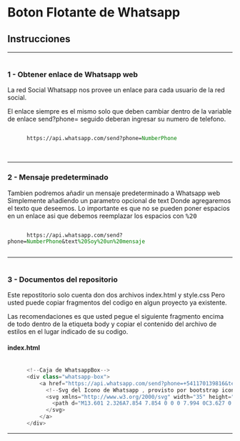 <table style="font-family: Verdana, Geneva, Tahoma, sans-serif;">
  <h1>Boton Flotante de Whatsapp</h1>
  <h2>Instrucciones</h2>
  <hr>
  <table>
    <h3>1 - Obtener enlace de Whatsapp web</h3>
    <p>
      La red Social Whatsapp nos provee un enlace para cada
      usuario de la red social.
    </p>
    <p>
      El enlace siempre es el mismo solo que deben cambiar
      dentro de la variable de enlace
       <kdb>send?phone=</kdb> seguido deberan ingresar
      su numero de telefono.
    </p>
    <code>
      https://api.whatsapp.com/send?phone=<span style="color:green">NumberPhone</span>
    </code>


  </table>

  <hr>

  <table>
    <h3>2 - Mensaje predeterminado</h3>
    <p>
      Tambien podremos añadir un mensaje predeterminado a Whatsapp web
      Simplemente añadiendo un parametro opcional de
       <kdb>text</kdb> Donde agregaremos el texto que deseemos.
      Lo importante es que no se pueden poner espacios en un enlace asi que debemos
      reemplazar los espacios con <kbd>%20</kbd>
    </p>
    <code>
      https://api.whatsapp.com/send?phone=<span style="color:green">NumberPhone</span>&text<span style="color:green">%20Soy%20un%20mensaje<span>
    </code>

  <hr>

  <table>
    <h3>3 - Documentos del repositorio</h3>
    <p>
      Este repostitorio solo cuenta don dos archivos <kdb>index.html</kdb> y <kdb>style.css</kdb>
      Pero usted puede copiar fragmentos del codigo en algun proyecto ya existente.
    </p>
    <p>
      Las recomendaciones es que usted pegue el siguiente fragmento encima de todo dentro de la etiqueta body y copiar el contenido del archivo de estilos en el lugar indicado de su codigo.
    </p>
    <h4>index.html</h4>
  </table>
</table>




```javascript
      <!--Caja de WhatsappBox-->
      <div class="whatsapp-box">
          <a href="https://api.whatsapp.com/send?phone=+541170139816&text=Hola%20Me%20Gusto%20tu%20repositorio" class="whatsapp-enlace" target="_blank">
            <!--Svg del Icono de Whatsapp , provisto por bootstrap icons-->
            <svg xmlns="http://www.w3.org/2000/svg" width="35" height="35" fill="currentColor" class="bi bi-whatsapp" viewBox="0 0 16 16">
              <path d="M13.601 2.326A7.854 7.854 0 0 0 7.994 0C3.627 0 .068 3.558.064 7.926c0 1.399.366 2.76 1.057 3.965L0 16l4.204-1.102a7.933 7.933 0 0 0 3.79.965h.004c4.368 0 7.926-3.558 7.93-7.93A7.898 7.898 0 0 0 13.6 2.326zM7.994 14.521a6.573 6.573 0 0 1-3.356-.92l-.24-.144-2.494.654.666-2.433-.156-.251a6.56 6.56 0 0 1-1.007-3.505c0-3.626 2.957-6.584 6.591-6.584a6.56 6.56 0 0 1 4.66 1.931 6.557 6.557 0 0 1 1.928 4.66c-.004 3.639-2.961 6.592-6.592 6.592zm3.615-4.934c-.197-.099-1.17-.578-1.353-.646-.182-.065-.315-.099-.445.099-.133.197-.513.646-.627.775-.114.133-.232.148-.43.05-.197-.1-.836-.308-1.592-.985-.59-.525-.985-1.175-1.103-1.372-.114-.198-.011-.304.088-.403.087-.088.197-.232.296-.346.1-.114.133-.198.198-.33.065-.134.034-.248-.015-.347-.05-.099-.445-1.076-.612-1.47-.16-.389-.323-.335-.445-.34-.114-.007-.247-.007-.38-.007a.729.729 0 0 0-.529.247c-.182.198-.691.677-.691 1.654 0 .977.71 1.916.81 2.049.098.133 1.394 2.132 3.383 2.992.47.205.84.326 1.129.418.475.152.904.129 1.246.08.38-.058 1.171-.48 1.338-.943.164-.464.164-.86.114-.943-.049-.084-.182-.133-.38-.232z"/>
            </svg>
          </a>
      </div>


  ```


<hr>
